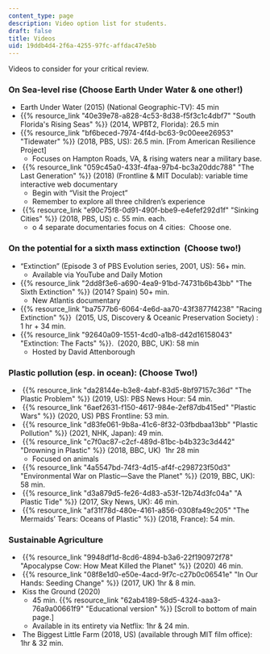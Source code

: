 ```yaml
---
content_type: page
description: Video option list for students.
draft: false
title: Videos
uid: 19ddb4d4-2f6a-4255-97fc-affdac47e5bb
---
```

Videos to consider for your critical review.

### On Sea-level rise (Choose Earth Under Water & one other!)

- Earth Under Water (2015) (National Geographic-TV): 45 min
- {{% resource_link "40e39e78-a828-4c53-8d38-f5f3c1c4dbf7" "South Florida's Rising Seas" %}} (2014, WPBT2, Florida): 26.5 min
- {{% resource_link "bf6beced-7974-4f4d-bc63-9c00eee26953" "Tidewater" %}} (2018, PBS, US): 26.5 min. \[From American Resilience Project\]
    - Focuses on Hampton Roads, VA, & rising waters near a military base.
-  {{% resource_link "059c45a0-433f-4faa-97b4-bc3a20ddc788" "The Last Generation" %}} (2018) (Frontline & MIT Doculab): variable time interactive web documentary
    - Begin with “Visit the Project”
    - Remember to explore all three children’s experience
-  {{% resource_link "e90c75f8-0d91-490f-bbe9-e4efef292d1f" "Sinking Cities" %}} (2018, PBS, US) c. 55 min. each.
    - o 4 separate documentaries focus on 4 cities:  Choose one.

### On the potential for a sixth mass extinction  (Choose two!)

- “Extinction” (Episode 3 of PBS Evolution series, 2001, US): 56+ min.
    - Available via YouTube and Daily Motion
- {{% resource_link "2dd8f3e6-a690-4ea9-91bd-74731b6b43bb" "The Sixth Extinction" %}} (2014? Spain) 50+ min.
    - New Atlantis documentary
- {{% resource_link "ba7577b6-6064-4e6d-aa70-43f3877f4238" "Racing Extinction" %}}  (2015, US, Discovery & Oceanic Preservation Society) : 1 hr + 34 min.
- {{% resource_link "92640a09-1551-4cd0-a1b8-d42d16158043" "Extinction: The Facts" %}}.  (2020, BBC, UK): 58 min 
    - Hosted by David Attenborough

### Plastic pollution (esp. in ocean): (Choose Two!)

-  {{% resource_link "da28144e-b3e8-4abf-83d5-8bf97157c36d" "The Plastic Problem" %}} (2019, US): PBS News Hour: 54 min.
-  {{% resource_link "6aef2631-f150-4617-984e-2ef87db415ed" "Plastic Wars" %}} (2020, US) PBS Frontline: 53 min.  
-  {{% resource_link "d83fe061-9b8a-41c6-8f32-03fbdbaa13bb" "Plastic Pollution" %}} (2021, NHK, Japan): 49 min.
-  {{% resource_link "c7f0ac87-c2cf-489d-81bc-b4b323c3d442" "Drowning in Plastic" %}} (2018, BBC, UK)  1hr 28 min
    - Focused on animals
-  {{% resource_link "4a5547bd-74f3-4d15-af4f-c298723f50d3" "Environmental War on Plastic—Save the Planet" %}} (2019, BBC, UK): 58 min.
-  {{% resource_link "d3a879d5-fe26-4d83-a53f-12b74d3fc04a" "A Plastic Tide" %}} (2017, Sky News, UK): 46 min.
-  {{% resource_link "af31f78d-480e-4161-a856-0308fa49c205" "The Mermaids’ Tears: Oceans of Plastic" %}} (2018, France): 54 min.

### Sustainable Agriculture

-  {{% resource_link "9948df1d-8cd6-4894-b3a6-22f190972f78" "Apocalypse Cow: How Meat Killed the Planet" %}} (2020) 46 min.
-  {{% resource_link "08f8e1d0-e50e-4acd-9f7c-c27b0c06541e" "In Our Hands: Seeding Change" %}} (2017, UK) 1hr & 8 min.
-  Kiss the Ground (2020) 
    - 45 min. {{% resource_link "62ab4189-58d5-4324-aaa3-76a9a00661f9" "Educational version" %}} \[Scroll to bottom of main page.\]
    - Available in its entirety via Netflix: 1hr & 24 min.
-  The Biggest Little Farm (2018, US) (available through MIT film office): 1hr & 32 min.